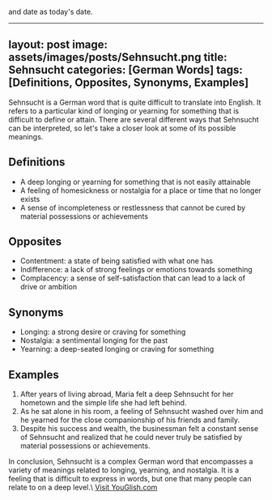 and date as today's date.

---
layout: post
image: assets/images/posts/Sehnsucht.png
title: Sehnsucht
categories: [German Words]
tags: [Definitions, Opposites, Synonyms, Examples]
---

Sehnsucht is a German word that is quite difficult to translate into English. It refers to a particular kind of longing or yearning for something that is difficult to define or attain. There are several different ways that Sehnsucht can be interpreted, so let's take a closer look at some of its possible meanings.

## Definitions

- A deep longing or yearning for something that is not easily attainable
- A feeling of homesickness or nostalgia for a place or time that no longer exists
- A sense of incompleteness or restlessness that cannot be cured by material possessions or achievements

## Opposites

- Contentment: a state of being satisfied with what one has
- Indifference: a lack of strong feelings or emotions towards something
- Complacency: a sense of self-satisfaction that can lead to a lack of drive or ambition

## Synonyms

- Longing: a strong desire or craving for something
- Nostalgia: a sentimental longing for the past
- Yearning: a deep-seated longing or craving for something

## Examples

1. After years of living abroad, Maria felt a deep Sehnsucht for her hometown and the simple life she had left behind.
2. As he sat alone in his room, a feeling of Sehnsucht washed over him and he yearned for the close companionship of his friends and family.
3. Despite his success and wealth, the businessman felt a constant sense of Sehnsucht and realized that he could never truly be satisfied by material possessions or achievements.

In conclusion, Sehnsucht is a complex German word that encompasses a variety of meanings related to longing, yearning, and nostalgia. It is a feeling that is difficult to express in words, but one that many people can relate to on a deep level.\ <a id="yg-widget-0" class="youglish-widget" data-query="Sehnsucht" data-lang="german" data-components="8412" data-auto-start="0" data-bkg-color="theme_light" data-title="How%20to%20pronounce%20Sehnsucht%20in%20German"  rel="nofollow" href="https://youglish.com">Visit YouGlish.com</a><script async src="https://youglish.com/public/emb/widget.js" charset="utf-8"></script>
